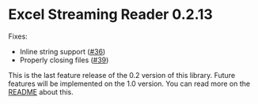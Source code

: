 # Excel Streaming Reader 0.2.13

Fixes:

* Inline string support ([#36](https://github.com/monitorjbl/excel-streaming-reader/pull/36))
* Properly closing files ([#39](https://github.com/monitorjbl/excel-streaming-reader/issues/39))

This is the last feature release of the 0.2 version of this library. Future features will be implemented on the 1.0 version. You can read more on the [README](https://github.com/monitorjbl/excel-streaming-reader#user-content-important-read-first) about this.